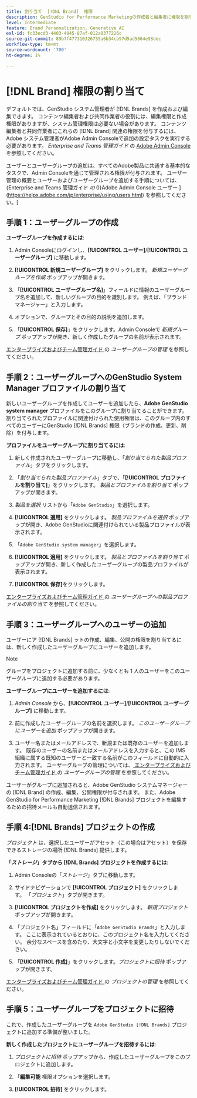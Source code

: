 ```yaml
---
title: 割り当て  [!DNL Brand]  権限
description: GenStudio for Performance Marketingの作成者と編集者に権限を割り当てる方法  [!DNL Brand]  ついて説明します。
level: Intermediate
feature: Brand Personalization, Generative AI
exl-id: fc33ecd3-4403-4045-87af-012a0377226c
source-git-commit: 89b7f477310326755a6b34cb97d5ad5664e98dec
workflow-type: tm+mt
source-wordcount: '700'
ht-degree: 1%

---
```


# [!DNL Brand] 権限の割り当て

デフォルトでは、GenStudio システム管理者が [!DNL Brands] を作成および編集できます。 コンテンツ編集者および共同作業者の役割には、編集権限と作成権限がありますが、システム管理権限は必要ない場合があります。 コンテンツ編集者と共同作業者にこれらの [!DNL Brand] 関連の権限を付与するには、Adobe システム管理者がAdobe Admin Consoleで追加の設定タスクを実行する必要があります。 _Enterprise and Teams 管理ガイド_ の [Adobe Admin Console](https://helpx.adobe.com/enterprise/using/admin-console.html#Overview) を参照してください。

ユーザーとユーザーグループの追加は、すべてのAdobe製品に共通する基本的なタスクで、Admin Consoleを通じて管理される権限が付与されます。 ユーザー管理の概要とユーザーおよびユーザーグループを追加する手順については、{Enterprise and Teams 管理ガイド _の_ 0}Adobe Admin Console ユーザー ](https://helpx.adobe.com/jp/enterprise/using/users.html) を参照してください。[

## 手順 1：ユーザーグループの作成

**ユーザーグループを作成するには**:

1. Admin Consoleにログインし、**[!UICONTROL ユーザー]**/**[!UICONTROL ユーザーグループ]** に移動します。

1. **[!UICONTROL 新規ユーザーグループ]** をクリックします。 _新規ユーザーグループを作成_ ポップアップが開きます。

1. 「**[!UICONTROL ユーザーグループ名]**」フィールドに情報のユーザーグループ名を追加して、新しいグループの目的を識別します。 例えば、「ブランドマネージャー」と入力します。

1. オプションで、グループとその目的の説明を追加します。

1. 「**[!UICONTROL 保存]**」をクリックします。Admin Consoleで _新規グループ_ ポップアップが開き、新しく作成したグループの名前が表示されます。

[ エンタープライズおよびチーム管理ガイド ](https://helpx.adobe.com/jp/enterprise/using/user-groups.html) の _ユーザーグループの管理_ を参照してください。

## 手順 2：ユーザーグループへのGenStudio System Manager プロファイルの割り当て

新しいユーザーグループを作成してユーザーを追加したら、**Adobe GenStudio system manager** プロファイルをこのグループに割り当てることができます。 割り当てられたプロファイルに関連付けられた使用権限は、このグループ内のすべてのユーザーにGenStudio [!DNL Brands] 権限（ブランドの作成、更新、削除）を付与します。

**プロファイルをユーザーグループに割り当てるには**:

1. 新しく作成されたユーザーグループに移動し、「_割り当てられた製品プロファイル_」タブをクリックします。

1. 「_割り当てられた製品プロファイル_」タブで、「**[!UICONTROL プロファイルを割り当て]**」をクリックします。 _製品とプロファイルを割り当て_ ポップアップが開きます。

1. _製品を選択_ リストから「`Adobe GenStudio`」を選択します。

1. **[!UICONTROL 適用]** をクリックします。 _製品プロファイルを選択_ ポップアップが開き、Adobe GenStudioに関連付けられている製品プロファイルが表示されます。

1. 「`Adobe GenStudio system manager`」を選択します。

1. **[!UICONTROL 適用]** をクリックします。 _製品とプロファイルを割り当て_ ポップアップが開き、新しく作成したユーザーグループの製品プロファイルが表示されます。

1. **[!UICONTROL 保存]**&#x200B;をクリックします。

[ エンタープライズおよびチーム管理ガイド ](https://helpx.adobe.com/jp/enterprise/using/user-groups.html) の _ユーザーグループへの製品プロファイルの割り当て_ を参照してください。

## 手順 3：ユーザーグループへのユーザーの追加

ユーザーにア [!DNL Brands] ットの作成、編集、公開の権限を割り当てるには、新しく作成したユーザーグループにユーザーを追加します。

>[!NOTE]
>
>グループをプロジェクトに追加する前に、少なくとも 1 人のユーザーをこのユーザーグループに追加する必要があります。

**ユーザーグループにユーザーを追加するには**:

1. _Admin Console_ から、**[!UICONTROL ユーザー]**/**[!UICONTROL ユーザーグループ]** に移動します。

1. 前に作成したユーザーグループの名前を選択します。 _このユーザーグループにユーザーを追加_ ポップアップが開きます。

1. ユーザー名またはメールアドレスで、新規または既存のユーザーを追加します。 既存のユーザーの名前またはメールアドレスを入力すると、この IMS 組織に属する既知のユーザーと一致する名前がこのフィールドに自動的に入力されます。 ユーザーグループの管理については、[ エンタープライズおよびチーム管理ガイド ](https://helpx.adobe.com/jp/enterprise/using/user-groups.html) の _ユーザーグループの管理_ を参照してください。

ユーザーがグループに追加されると、Adobe GenStudio システムマネージャーの [!DNL Brand] の作成、編集、公開権限が付与されます。 また、Adobe GenStudio for Performance Marketing [!DNL Brands] プロジェクトを編集するための招待メールも自動送信されます。

## 手順 4:[!DNL Brands] プロジェクトの作成

_プロジェクト_ は、選択したユーザーがアセット（この場合はアセット）を保存できるストレージの場所 [!DNL Brands] 提供します。

**「_ストレージ_」タブから [!DNL Brands] プロジェクトを作成するには**:

1. Admin Consoleの「_ストレージ_」タブに移動します。

1. サイドナビゲーションで **[!UICONTROL プロジェクト]** をクリックします。 「_プロジェクト_」タブが開きます。

1. **[!UICONTROL プロジェクトを作成]** をクリックします。 _新規プロジェクト_ ポップアップが開きます。

1. 「プロジェクト名」フィールドに「`Adobe GenStudio Brands`」と入力します。 ここに表示されているとおりに、このプロジェクト名を入力してください。 余分なスペースを含めたり、大文字と小文字を変更したりしないでください。

1. 「**[!UICONTROL 作成]**」をクリックします。_プロジェクトに招待_ ポップアップが開きます。

[ エンタープライズおよびチーム管理ガイド ](https://helpx.adobe.com/enterprise/using/projects-in-business-storage.html) の _プロジェクトの管理_ を参照してください。

## 手順 5：ユーザーグループをプロジェクトに招待

これで、作成したユーザーグループを `Adobe GenStudio [!DNL Brands]` プロジェクトに追加する準備が整いました。

**新しく作成したプロジェクトにユーザーグループを招待するには**:

1. _プロジェクトに招待_ ポップアップから、作成したユーザーグループをこのプロジェクトに追加します。

1. 「**編集可能** 権限オプションを選択します。

1. **[!UICONTROL 招待]** をクリックします。
